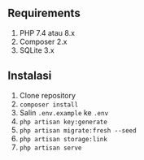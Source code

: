 ## Requirements

1. PHP 7.4 atau 8.x
2. Composer 2.x
3. SQLite 3.x

## Instalasi

1. Clone repository
2. `composer install`
3. Salin `.env.example` ke `.env`
4. `php artisan key:generate`
5. `php artisan migrate:fresh --seed`
6. `php artisan storage:link`
7. `php artisan serve`
